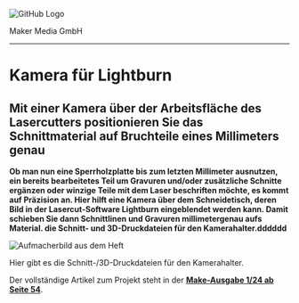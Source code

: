 ![GitHub Logo](http://www.heise.de/make/icons/make_logo.png)

Maker Media GmbH

***

# Kamera für Lightburn

## Mit einer Kamera über der Arbeitsfläche des Lasercutters positionieren Sie das Schnittmaterial auf Bruchteile eines Millimeters genau

**Ob man nun eine Sperrholzplatte bis zum letzten Millimeter ausnutzen, ein bereits bearbeitetes Teil um Gravuren und/oder zusätzliche Schnitte ergänzen oder winzige Teile mit dem Laser beschriften möchte, es kommt auf Präzision an. Hier hilft eine Kamera über dem Schneidetisch, deren Bild in der Lasercut-Software Lightburn eingeblendet werden kann. Damit schieben Sie dann Schnittlinen und Gravuren millimetergenau aufs Material. die Schnitt- und 3D-Druckdateien für den Kamerahalter.dddddd**

![Aufmacherbild aus dem Heft](./doc/Aufmacher.JPG)

Hier gibt es die Schnitt-/3D-Druckdateien für den Kamerahalter.

Der vollständige Artikel zum Projekt steht in der **[Make-Ausgabe 1/24 ab Seite 54](https://www.heise.de/select/make/2024/1/2326909565517009394)**.
